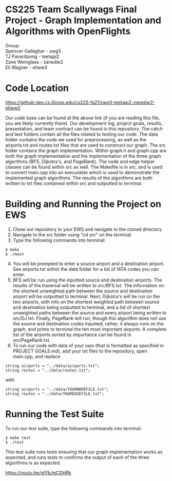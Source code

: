 # CS225 Team Scallywags Final Project - Graph Implementation and Algorithms with OpenFlights
Group:    
Spencer Gallagher - swg3    
TJ Pavaritpong - teetajp2    
Zane Weinglass - zanedw2    
Eli Wagner - eliww2    

# Code Location    
      
https://github-dev.cs.illinois.edu/cs225-fa21/swg3-teetajp2-zanedw2-eliww2       
   
Our code base can be found at the above link (if you are reading this file, you are likely currently there). Our development log, project goals, results, presentation, and team contract can be found in this repository. The catch and test folders contain all the files related to testing our code. The data folder contains the code we used for preprocessing, as well as the airports.txt and routes.txt files that are used to construct our graph. The src folder contains the graph implementation. Within graph.h and graph.cpp are both the graph implementation and the implementation of the three graph algorithms (BFS, Dijkstra's, and PageRank). The node and edge helper classes can be found within src as well. The Makefile is in src, and is used to convert main.cpp into an executable which is used to demonstrate the implemented graph algorithms. The results of the algorithms are both written to txt files contained within src and outputted to terminal.
    
# Building and Running the Project on EWS
    
1. Clone our repository to your EWS and navigate to the cloned directory
2. Navigate to the src folder using "cd src" on the terminal
3. Type the following commands into terminal:
    
```
$ make        
$ ./main      
```  
      
4. You will be prompted to enter a source airport and a destination airport. See airports.txt within the data folder for a list of IATA codes you can enter.
5. BFS will be run using the inputted source and destination airports. The results of the traversal will be written to src/BFS.txt. The information on the shortest unweighted
path between the source and destination airport will be outputted to terminal. Next, Dijkstra's will be run on the two airports, with info on the shortest weighted path between source and destination being outputted to terminal, and a list of shortest unweighted paths between the source and every airport being written to src/DJ.txt. Finally, PageRank will run, though this algorithm does not use the source and destination codes inputted; rather, it always runs on the graph, and prints to terminal the ten most important airports. A complete list of the airports sorted by importance can be found in src/PageRank.txt.
6. To run our code with data of your own (that is formatted as specified in PROJECT GOALS.md), add your txt files to the repository, open main.cpp, and replace     
```   
string airports = "../data/airports.txt";   
string routes = "../data/routes.txt";   
```  
with
```   
string airports = "../data/YOURNODEFILE.txt";   
string routes = "../data/YOUREDGEFILE.txt";   
```   
# Running the Test Suite
To run our test suite, type the following commands into terminal:
      
```
$ make test      
$ ./test      
```
      
This test suite runs tests ensuring that our graph implementation works as expected, and runs tests to confirms the output of each of the three algorithms is as expected.

https://youtu.be/glYbJgCGHRk
